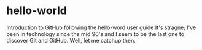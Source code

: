 # hello-world
Introduction to GitHub following the hello-word user guide
It's stragne; I've been in technology since the mid 90's and I seem to be the last one to discover Git and GitHub.  Well, let me catchup then. 
